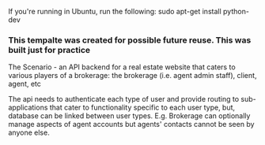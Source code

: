 If you're running in Ubuntu, run the following: sudo apt-get install python<version>-dev

### This tempalte was created for possible future reuse. This was built just for practice ###

The Scenario - an API backend for a real estate website that caters to various players of a brokerage: the brokerage (i.e. agent admin staff), client, agent, etc

The api needs to authenticate each type of user and provide routing to sub-applications that cater to functionality specific to each user type, but, database can be linked between user types. E.g. Brokerage can optionally manage aspects of agent accounts but agents' contacts cannot be seen by anyone else.

